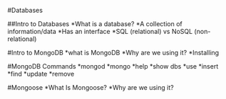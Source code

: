 #Databases

##Intro to Databases
*What is a database?
    *A collection of information/data
    *Has an interface
*SQL (relational) vs NoSQL (non-relational)

#Intro to MongoDB
*what is MongoDB
*Why are we using it?
*Installing


#MongoDB Commands
*mongod
*mongo
*help
*show dbs
*use
*insert
*find
*update
*remove


#Mongoose
*What Is Mongoose?
*Why are we using it?
